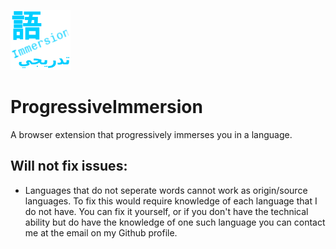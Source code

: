 ![Logo Image](https://github.com/AidanWelch/ProgressiveImmersion/blob/main/images/logo-96.png?raw=true)
# ProgressiveImmersion
A browser extension that progressively immerses you in a language.

## Will not fix issues:
* Languages that do not seperate words cannot work as origin/source languages.  To fix this would require knowledge of each language that I do not have.  You can fix it yourself, or if you don't have the technical ability but do have the knowledge of one such language you can contact me at the email on my Github profile.